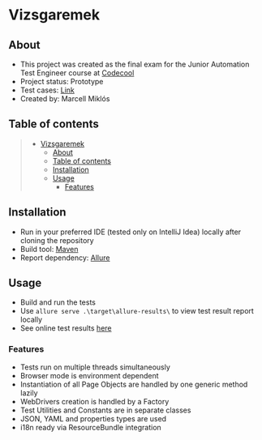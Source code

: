# Vizsgaremek

## About

* This project was created as the final exam for the Junior Automation Test Engineer course at [Codecool](https://codecool.com/hu/)
* Project status: Prototype
* Test cases: [Link](https://docs.google.com/spreadsheets/d/1rnPHnXwkC28fUkvBDFhVkE13j3qu2gfbwru6VXaqTQE/edit?usp=sharing)
* Created by: Marcell Miklós

## Table of contents

> * [Vizsgaremek](#vizsgaremek)
>   * [About](#about)
>   * [Table of contents](#table-of-contents)
>   * [Installation](#installation)
>   * [Usage](#usage)
>     * [Features](#features)

## Installation

* Run in your preferred IDE (tested only on IntelliJ Idea) locally after cloning the repository
* Build tool: [Maven](https://maven.apache.org/download.cgi)
* Report dependency: [Allure](https://docs.qameta.io/allure/)

## Usage

* Build and run the tests
* Use `allure serve .\target\allure-results\` to view test result report locally
* See online test results [here](https://marcellmiklosofficial.github.io/Vizsgaremek/)

### Features

* Tests run on multiple threads simultaneously
* Browser mode is environment dependent
* Instantiation of all Page Objects are handled by one generic method lazily
* WebDrivers creation is handled by a Factory
* Test Utilities and Constants are in separate classes
* JSON, YAML and properties types are used
* i18n ready via ResourceBundle integration
